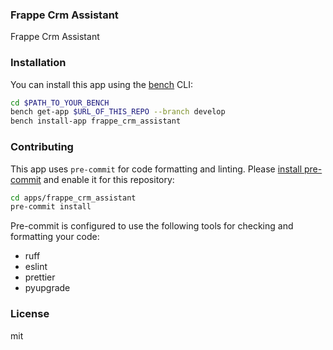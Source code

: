 ### Frappe Crm Assistant

Frappe Crm Assistant

### Installation

You can install this app using the [bench](https://github.com/frappe/bench) CLI:

```bash
cd $PATH_TO_YOUR_BENCH
bench get-app $URL_OF_THIS_REPO --branch develop
bench install-app frappe_crm_assistant
```

### Contributing

This app uses `pre-commit` for code formatting and linting. Please [install pre-commit](https://pre-commit.com/#installation) and enable it for this repository:

```bash
cd apps/frappe_crm_assistant
pre-commit install
```

Pre-commit is configured to use the following tools for checking and formatting your code:

- ruff
- eslint
- prettier
- pyupgrade

### License

mit
